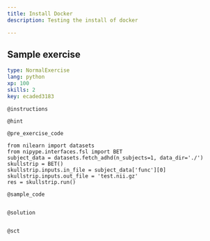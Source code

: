 ```yaml
---
title: Install Docker
description: Testing the install of docker

---
```

## Sample exercise

```yaml
type: NormalExercise
lang: python
xp: 100
skills: 2
key: ecaded3183
```


`@instructions`

`@hint`

`@pre_exercise_code`
```{python}
from nilearn import datasets
from nipype.interfaces.fsl import BET
subject_data = datasets.fetch_adhd(n_subjects=1, data_dir='./')
skullstrip = BET()
skullstrip.inputs.in_file = subject_data['func'][0]
skullstrip.inputs.out_file = 'test.nii.gz'
res = skullstrip.run()

```

`@sample_code`
```{python}

```

`@solution`
```{python}

```

`@sct`
```{python}

```
